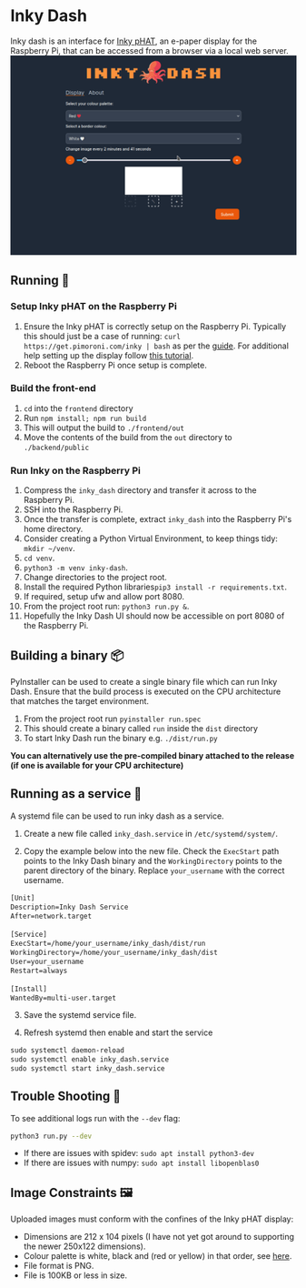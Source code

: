 # Inky Dash
Inky dash is an interface for [Inky pHAT](https://shop.pimoroni.com/products/inky-phat?variant=12549254217811), an e-paper display for the Raspberry Pi, that can be accessed from a browser via a local web server.
![demo](./demo.gif)

## Running 🏃
### Setup Inky pHAT on the Raspberry Pi
1. Ensure the Inky pHAT is correctly setup on the Raspberry Pi. Typically this should just be a case of running:
`curl https://get.pimoroni.com/inky | bash` as per the [guide](https://learn.pimoroni.com/article/getting-started-with-inky-phat).
For additional help setting up the display follow [this tutorial](https://learn.pimoroni.com/tutorial/sandyj/getting-started-with-inky-phat).
2. Reboot the Raspberry Pi once setup is complete.
### Build the front-end
1. `cd` into the `frontend` directory
2. Run `npm install; npm run build`
3. This will output the build to `./frontend/out`
4. Move the contents of the build from the `out` directory to `./backend/public`
### Run Inky on the Raspberry Pi
1. Compress the `inky_dash` directory and transfer it across to the Raspberry Pi.
2. SSH into the Raspberry Pi.
3. Once the transfer is complete, extract `inky_dash` into the Raspberry Pi's home directory.
4. Consider creating a Python Virtual Environment, to keep things tidy: `mkdir ~/venv`.
5. `cd venv`.
6. `python3 -m venv inky-dash`.
7. Change directories to the project root.
8. Install the required Python libraries`pip3 install -r requirements.txt`.
9. If required, setup ufw and allow port 8080.
10. From the project root run: `python3 run.py &`.
11. Hopefully the Inky Dash UI should now be accessible on port 8080 of the Raspberry Pi.

## Building a binary 📦
PyInstaller can be used to create a single binary file which can run Inky Dash.
Ensure that the build process is executed on the CPU architecture that matches the target environment.
1. From the project root run `pyinstaller run.spec`
2. This should create a binary called `run` inside the `dist` directory
3. To start Inky Dash run the binary e.g. `./dist/run.py`

**You can alternatively use the pre-compiled binary attached to the release (if one is available for your CPU architecture)**

## Running as a service 📎

A systemd file can be used to run inky dash as a service.

1. Create a new file called `inky_dash.service` in `/etc/systemd/system/`.

2. Copy the example below into the new file. Check the `ExecStart` path points to the Inky Dash binary and the `WorkingDirectory` points to the parent directory of the binary. Replace `your_username` with the correct username.

```
[Unit]
Description=Inky Dash Service
After=network.target

[Service]
ExecStart=/home/your_username/inky_dash/dist/run
WorkingDirectory=/home/your_username/inky_dash/dist
User=your_username
Restart=always

[Install]
WantedBy=multi-user.target
```

3. Save the systemd service file.

4. Refresh systemd then enable and start the service

```
sudo systemctl daemon-reload
sudo systemctl enable inky_dash.service
sudo systemctl start inky_dash.service
```


## Trouble Shooting 🎯
To see additional logs run with the `--dev` flag:

```bash
python3 run.py --dev
```
- If there are issues with spidev: `sudo apt install python3-dev`
- If there are issues with numpy: `sudo apt install libopenblas0`


## Image Constraints 🖼️
Uploaded images must conform with the confines of the Inky pHAT display:
- Dimensions are 212 x 104 pixels (I have not yet got around to supporting the newer 250x122 dimensions).
- Colour palette is white, black and (red or yellow) in that order, see [here](https://github.com/pimoroni/inky/blob/master/tools/inky-palette.gpl).
- File format is PNG.
- File is 100KB or less in size.
